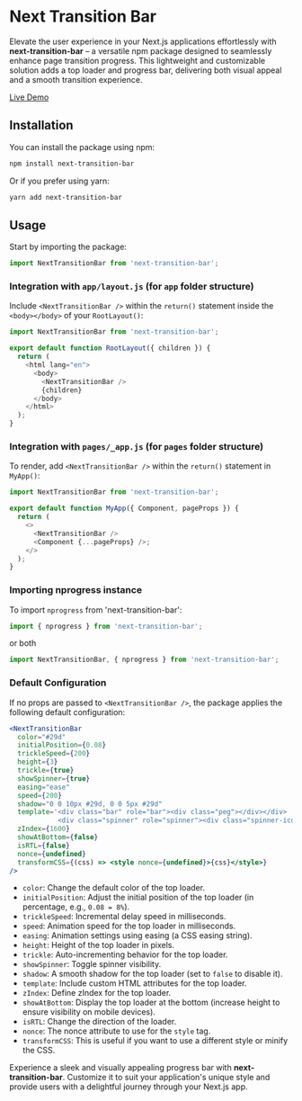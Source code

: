 # Next Transition Bar

Elevate the user experience in your Next.js applications effortlessly with **next-transition-bar** – a versatile npm package designed to seamlessly enhance page transition progress. This lightweight and customizable solution adds a top loader and progress bar, delivering both visual appeal and a smooth transition experience.

[Live Demo](https://next-transition-bar.vercel.app)

## Installation

You can install the package using npm:

```bash
npm install next-transition-bar
```

Or if you prefer using yarn:

```bash
yarn add next-transition-bar
```

## Usage

Start by importing the package:

```js
import NextTransitionBar from 'next-transition-bar';
```

### Integration with `app/layout.js` (for `app` folder structure)

Include `<NextTransitionBar />` within the `return()` statement inside the `<body></body>` of your `RootLayout()`:

```js
import NextTransitionBar from 'next-transition-bar';

export default function RootLayout({ children }) {
  return (
    <html lang="en">
      <body>
        <NextTransitionBar />
        {children}
      </body>
    </html>
  );
}
```

### Integration with `pages/_app.js` (for `pages` folder structure)

To render, add `<NextTransitionBar />` within the `return()` statement in `MyApp()`:

```js
import NextTransitionBar from 'next-transition-bar';

export default function MyApp({ Component, pageProps }) {
  return (
    <>
      <NextTransitionBar />
      <Component {...pageProps} />;
    </>
  );
}
```

### Importing nprogress instance

To import `nprogress` from 'next-transition-bar':

```js
import { nprogress } from 'next-transition-bar';
```

or both

```js
import NextTransitionBar, { nprogress } from 'next-transition-bar';
```

### Default Configuration

If no props are passed to `<NextTransitionBar />`, the package applies the following default configuration:

```jsx
<NextTransitionBar
  color="#29d"
  initialPosition={0.08}
  trickleSpeed={200}
  height={3}
  trickle={true}
  showSpinner={true}
  easing="ease"
  speed={200}
  shadow="0 0 10px #29d, 0 0 5px #29d"
  template='<div class="bar" role="bar"><div class="peg"></div></div>
            <div class="spinner" role="spinner"><div class="spinner-icon"></div></div>'
  zIndex={1600}
  showAtBottom={false}
  isRTL={false}
  nonce={undefined}
  transformCSS={(css) => <style nonce={undefined}>{css}</style>}
/>
```

- `color`: Change the default color of the top loader.
- `initialPosition`: Adjust the initial position of the top loader (in percentage, e.g., `0.08 = 8%`).
- `trickleSpeed`: Incremental delay speed in milliseconds.
- `speed`: Animation speed for the top loader in milliseconds.
- `easing`: Animation settings using easing (a CSS easing string).
- `height`: Height of the top loader in pixels.
- `trickle`: Auto-incrementing behavior for the top loader.
- `showSpinner`: Toggle spinner visibility.
- `shadow`: A smooth shadow for the top loader (set to `false` to disable it).
- `template`: Include custom HTML attributes for the top loader.
- `zIndex`: Define zIndex for the top loader.
- `showAtBottom`: Display the top loader at the bottom (increase height to ensure visibility on mobile devices).
- `isRTL`: Change the direction of the loader.
- `nonce`: The nonce attribute to use for the `style` tag.
- `transformCSS`: This is useful if you want to use a different style or minify the CSS.

Experience a sleek and visually appealing progress bar with **next-transition-bar**. Customize it to suit your application's unique style and provide users with a delightful journey through your Next.js app.
